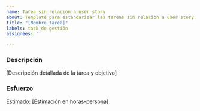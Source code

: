 ```yaml
---
name: Tarea sin relación a user story
about: Template para estandarizar las tareas sin relacion a user story
title: "[Nombre tarea]"
labels: task de gestión
assignees: ''

---
```


### Descripción
[Descripción detallada de la tarea y objetivo]

### Esfuerzo
Estimado: [Estimación en horas-persona]

